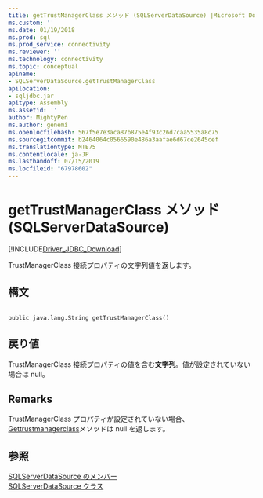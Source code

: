 ```yaml
---
title: getTrustManagerClass メソッド (SQLServerDataSource) |Microsoft Docs
ms.custom: ''
ms.date: 01/19/2018
ms.prod: sql
ms.prod_service: connectivity
ms.reviewer: ''
ms.technology: connectivity
ms.topic: conceptual
apiname:
- SQLServerDataSource.getTrustManagerClass
apilocation:
- sqljdbc.jar
apitype: Assembly
ms.assetid: ''
author: MightyPen
ms.author: genemi
ms.openlocfilehash: 567f5e7e3aca87b875e4f93c26d7caa5535a8c75
ms.sourcegitcommit: b2464064c0566590e486a3aafae6d67ce2645cef
ms.translationtype: MTE75
ms.contentlocale: ja-JP
ms.lasthandoff: 07/15/2019
ms.locfileid: "67978602"
---
```

# <a name="gettrustmanagerclass-method-sqlserverdatasource"></a>getTrustManagerClass メソッド (SQLServerDataSource)
[!INCLUDE[Driver_JDBC_Download](../../../includes/driver_jdbc_download.md)]

  TrustManagerClass 接続プロパティの文字列値を返します。
  
## <a name="syntax"></a>構文  
  
```  
  
public java.lang.String getTrustManagerClass()  
```  
  
## <a name="return-value"></a>戻り値  
 TrustManagerClass 接続プロパティの値を含む**文字列**。値が設定されていない場合は null。  
  
## <a name="remarks"></a>Remarks  
 TrustManagerClass プロパティが設定されていない場合、 [Gettrustmanagerclass](../../../connect/jdbc/reference/gettrustmanagerclass-method-sqlserverdatasource.md)メソッドは null を返します。  
  
## <a name="see-also"></a>参照  
 [SQLServerDataSource のメンバー](../../../connect/jdbc/reference/sqlserverdatasource-members.md)   
 [SQLServerDataSource クラス](../../../connect/jdbc/reference/sqlserverdatasource-class.md)  
  
  
